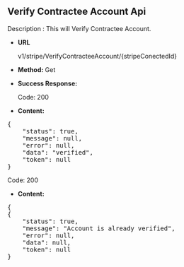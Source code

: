 **Verify Contractee Account Api**
----
Description : This will Verify Contractee Account.

* **URL**

   v1/stripe/VerifyContracteeAccount/{stripeConectedId}

* **Method:** 
    Get

* **Success Response:**

	Code: 200 
	
* **Content:**<br />
<pre>
{
    "status": true,
    "message": null,
    "error": null,
    "data": "verified",
    "token": null
}
</pre>

Code: 200 
	
* **Content:**<br />
<pre>
{
{
    "status": true,
    "message": "Account is already verified",
    "error": null,
    "data": null,
    "token": null
}
</pre>


